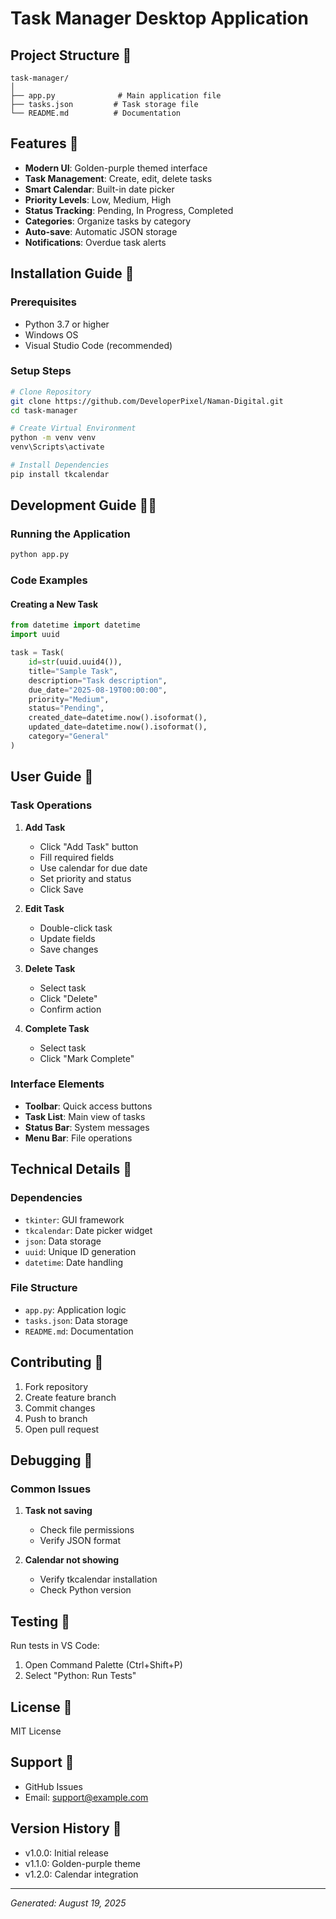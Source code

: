 # Task Manager Desktop Application

## Project Structure 📁
```
task-manager/
│
├── app.py              # Main application file
├── tasks.json         # Task storage file
└── README.md          # Documentation
```

## Features 🌟
- **Modern UI**: Golden-purple themed interface
- **Task Management**: Create, edit, delete tasks
- **Smart Calendar**: Built-in date picker
- **Priority Levels**: Low, Medium, High
- **Status Tracking**: Pending, In Progress, Completed
- **Categories**: Organize tasks by category
- **Auto-save**: Automatic JSON storage
- **Notifications**: Overdue task alerts

## Installation Guide 🚀

### Prerequisites
- Python 3.7 or higher
- Windows OS
- Visual Studio Code (recommended)

### Setup Steps
```bash
# Clone Repository
git clone https://github.com/DeveloperPixel/Naman-Digital.git
cd task-manager

# Create Virtual Environment
python -m venv venv
venv\Scripts\activate

# Install Dependencies
pip install tkcalendar
```

## Development Guide 👨‍💻

### Running the Application
```bash
python app.py
```

### Code Examples

#### Creating a New Task
```python
from datetime import datetime
import uuid

task = Task(
    id=str(uuid.uuid4()),
    title="Sample Task",
    description="Task description",
    due_date="2025-08-19T00:00:00",
    priority="Medium",
    status="Pending",
    created_date=datetime.now().isoformat(),
    updated_date=datetime.now().isoformat(),
    category="General"
)
```

## User Guide 📖

### Task Operations
1. **Add Task**
   - Click "Add Task" button
   - Fill required fields
   - Use calendar for due date
   - Set priority and status
   - Click Save

2. **Edit Task**
   - Double-click task
   - Update fields
   - Save changes

3. **Delete Task**
   - Select task
   - Click "Delete"
   - Confirm action

4. **Complete Task**
   - Select task
   - Click "Mark Complete"

### Interface Elements
- **Toolbar**: Quick access buttons
- **Task List**: Main view of tasks
- **Status Bar**: System messages
- **Menu Bar**: File operations

## Technical Details 🔧

### Dependencies
- `tkinter`: GUI framework
- `tkcalendar`: Date picker widget
- `json`: Data storage
- `uuid`: Unique ID generation
- `datetime`: Date handling

### File Structure
- `app.py`: Application logic
- `tasks.json`: Data storage
- `README.md`: Documentation

## Contributing 🤝

1. Fork repository
2. Create feature branch
3. Commit changes
4. Push to branch
5. Open pull request

## Debugging 🐛

### Common Issues
1. **Task not saving**
   - Check file permissions
   - Verify JSON format

2. **Calendar not showing**
   - Verify tkcalendar installation
   - Check Python version

## Testing 🧪

Run tests in VS Code:
1. Open Command Palette (Ctrl+Shift+P)
2. Select "Python: Run Tests"

## License 📄
MIT License

## Support 💬
- GitHub Issues
- Email: support@example.com

## Version History 📝
- v1.0.0: Initial release
- v1.1.0: Golden-purple theme
- v1.2.0: Calendar integration

---

*Generated: August 19, 2025*
